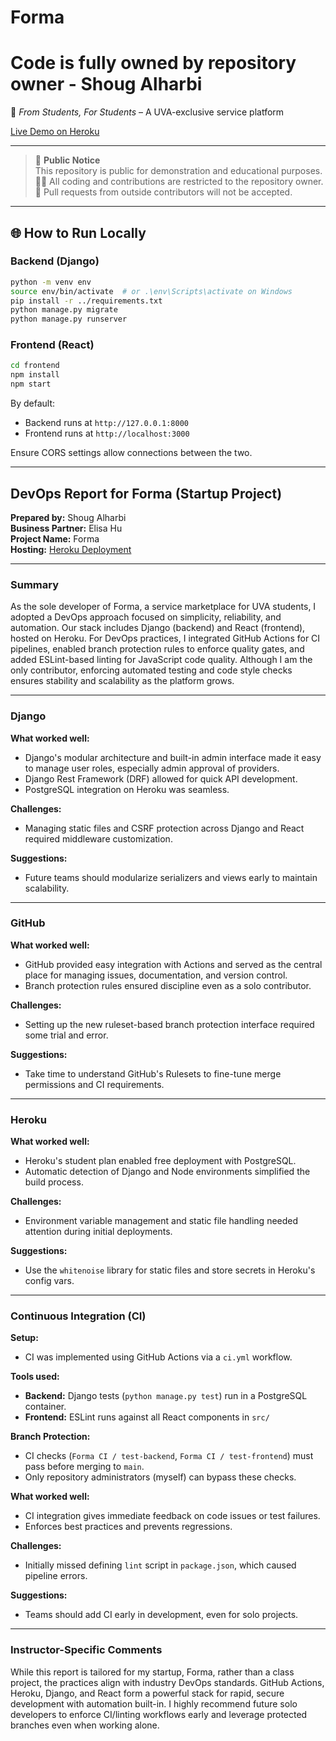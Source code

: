 # Forma
# Code is fully owned by repository owner - Shoug Alharbi

🚀 *From Students, For Students* – A UVA-exclusive service platform

[Live Demo on Heroku](https://forma-app-b1081cbc4d9c.herokuapp.com)

---

> 📢 **Public Notice**  
> This repository is public for demonstration and educational purposes.  
> 🧑‍💻 All coding and contributions are restricted to the repository owner.  
> 🔐 Pull requests from outside contributors will not be accepted.

---

## 🌐 How to Run Locally

### Backend (Django)
```bash
python -m venv env
source env/bin/activate  # or .\env\Scripts\activate on Windows
pip install -r ../requirements.txt
python manage.py migrate
python manage.py runserver
```

### Frontend (React)
```bash
cd frontend
npm install
npm start
```

By default:
- Backend runs at `http://127.0.0.1:8000`
- Frontend runs at `http://localhost:3000`

Ensure CORS settings allow connections between the two.

---

## DevOps Report for Forma (Startup Project)

**Prepared by:** Shoug Alharbi  
**Business Partner:** Elisa Hu  
**Project Name:** Forma  
**Hosting:** [Heroku Deployment](https://forma-app-b1081cbc4d9c.herokuapp.com)

---

### Summary

As the sole developer of Forma, a service marketplace for UVA students, I adopted a DevOps approach focused on simplicity, reliability, and automation. Our stack includes Django (backend) and React (frontend), hosted on Heroku. For DevOps practices, I integrated GitHub Actions for CI pipelines, enabled branch protection rules to enforce quality gates, and added ESLint-based linting for JavaScript code quality. Although I am the only contributor, enforcing automated testing and code style checks ensures stability and scalability as the platform grows.

---

### Django

**What worked well:**
- Django's modular architecture and built-in admin interface made it easy to manage user roles, especially admin approval of providers.
- Django Rest Framework (DRF) allowed for quick API development.
- PostgreSQL integration on Heroku was seamless.

**Challenges:**
- Managing static files and CSRF protection across Django and React required middleware customization.

**Suggestions:**
- Future teams should modularize serializers and views early to maintain scalability.

---

### GitHub

**What worked well:**
- GitHub provided easy integration with Actions and served as the central place for managing issues, documentation, and version control.
- Branch protection rules ensured discipline even as a solo contributor.

**Challenges:**
- Setting up the new ruleset-based branch protection interface required some trial and error.

**Suggestions:**
- Take time to understand GitHub's Rulesets to fine-tune merge permissions and CI requirements.

---

### Heroku

**What worked well:**
- Heroku's student plan enabled free deployment with PostgreSQL.
- Automatic detection of Django and Node environments simplified the build process.

**Challenges:**
- Environment variable management and static file handling needed attention during initial deployments.

**Suggestions:**
- Use the `whitenoise` library for static files and store secrets in Heroku's config vars.

---

### Continuous Integration (CI)

**Setup:**
- CI was implemented using GitHub Actions via a `ci.yml` workflow.

**Tools used:**
- **Backend:** Django tests (`python manage.py test`) run in a PostgreSQL container.
- **Frontend:** ESLint runs against all React components in `src/`

**Branch Protection:**
- CI checks (`Forma CI / test-backend`, `Forma CI / test-frontend`) must pass before merging to `main`.
- Only repository administrators (myself) can bypass these checks.

**What worked well:**
- CI integration gives immediate feedback on code issues or test failures.
- Enforces best practices and prevents regressions.

**Challenges:**
- Initially missed defining `lint` script in `package.json`, which caused pipeline errors.

**Suggestions:**
- Teams should add CI early in development, even for solo projects.

---

### Instructor-Specific Comments

While this report is tailored for my startup, Forma, rather than a class project, the practices align with industry DevOps standards. GitHub Actions, Heroku, Django, and React form a powerful stack for rapid, secure development with automation built-in. I highly recommend future solo developers to enforce CI/linting workflows early and leverage protected branches even when working alone.

